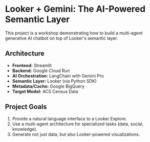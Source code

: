 # Looker + Gemini: The AI-Powered Semantic Layer
This project is a workshop demonstrating how to build a multi-agent generative AI chatbot on top of Looker's semantic layer.

## Architecture
- **Frontend:** Streamlit
- **Backend:** Google Cloud Run
- **AI Orchestration:** LangChain with Gemini Pro
- **Semantic Layer:** Looker (via Python SDK)
- **Metadata/Cache:** Google BigQuery
- **Target Model:** ACS Census Data

## Project Goals
1.  Provide a natural language interface to a Looker Explore.
2.  Use a multi-agent architecture for specialized tasks (data, social, knowledge).
3.  Generate not just data, but also Looker-powered visualizations.